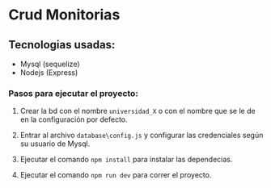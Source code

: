 # Crud Monitorias

## Tecnologias usadas:

- Mysql (sequelize)
- Nodejs (Express)

### Pasos para ejecutar el proyecto:

1. Crear la bd con el nombre `universidad_X` o  con el nombre que se le de en la configuración por defecto.

2. Entrar al archivo `database\config.js` y configurar las credenciales según su usuario de Mysql.

3. Ejecutar el comando `npm install` para instalar las dependecias.

4. Ejecutar el comando `npm run dev` para correr el proyecto.
